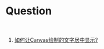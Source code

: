 # Question
<br/>

1. [如何让Canvas绘制的文字居中显示?](https://github.com/afunx/AndroidDairy/blob/master/2020/02/25/baseline.txt)
<br/>

